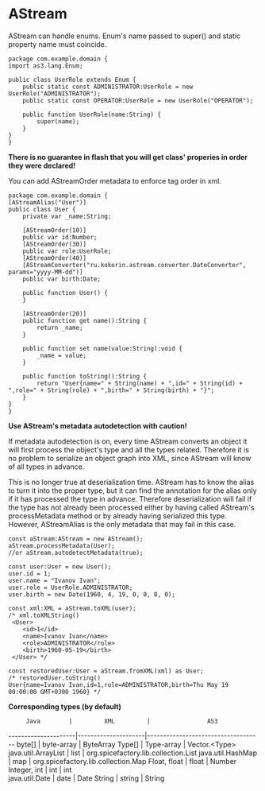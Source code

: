 AStream
=======

AStream can handle enums. Enum's name passed to super() and static property name must coincide.
```as3
package com.example.domain {
import as3.lang.Enum;

public class UserRole extends Enum {
    public static const ADMINISTRATOR:UserRole = new UserRole("ADMINISTRATOR");
    public static const OPERATOR:UserRole = new UserRole("OPERATOR");

    public function UserRole(name:String) {
        super(name);
    }
}
}
```

**There is no guarantee in flash that you will get class' properies in order they were declared!**

You can add AStreamOrder metadata to enforce tag order in xml.
```as3
package com.example.domain {
[AStreamAlias("User")]
public class User {
    private var _name:String;

    [AStreamOrder(10)]
    public var id:Number;
    [AStreamOrder(30)]
    public var role:UserRole;
    [AStreamOrder(40)]
    [AStreamConverter("ru.kokorin.astream.converter.DateConverter", params="yyyy-MM-dd")]
    public var birth:Date;

    public function User() {
    }

    [AStreamOrder(20)]
    public function get name():String {
        return _name;
    }

    public function set name(value:String):void {
        _name = value;
    }

    public function toString():String {
        return "User{name=" + String(name) + ",id=" + String(id) + ",role=" + String(role) + ",birth=" + String(birth) + "}";
    }
}
}
```

**Use AStream's metadata autodetection with caution!**

If metadata autodetection is on, every time AStream converts an object it will  first process the object's type and all the types related. Therefore it is no problem to serialize an object graph into XML, since AStream will know of all types in advance.

This is no longer true at deserialization time. AStream has to know the alias to turn it into the proper type, but it can find the annotation for the alias only if it has processed the type in advance. Therefore deserialization will fail if the type has not already been processed either by having called AStream's processMetadata method or by already having serialized this type. However, AStreamAlias is the only metadata that may fail in this case.
```as3
const aStream:AStream = new AStream();
aStream.processMetadata(User);
//or aStream.autodetectMetadata(true);

const user:User = new User();
user.id = 1;
user.name = "Ivanov Ivan";
user.role = UserRole.ADMINISTRATOR;
user.birth = new Date(1960, 4, 19, 0, 0, 0, 0);

const xml:XML = aStream.toXML(user);
/* xml.toXMLString()
 <User>
    <id>1</id>
    <name>Ivanov Ivan</name>
    <role>ADMINISTRATOR</role>
    <birth>1960-05-19</birth>
 </User> */

const restoredUser:User = aStream.fromXML(xml) as User;
/* restoredUser.toString()
User{name=Ivanov Ivan,id=1,role=ADMINISTRATOR,birth=Thu May 19 00:00:00 GMT+0300 1960} */
```        

**Сorresponding types (by default)**

         Java        |         XML         |                AS3       
---------------------|---------------------|------------------------------------
       byte[]        |      byte-array     |              ByteArray
       Type[]        |      Type-array     |         Vector.&lt;Type&gt;
 java.util.ArrayList |        list         | org.spicefactory.lib.collection.List
  java.util.HashMap  |         map         | org.spicefactory.lib.collection.Map
    Float, float     |        float        |               Number                  
    Integer, int     |         int         |                int                  
   java.util.Date    |         date        |                Date
      String         |        string       |               String                 
      
      
